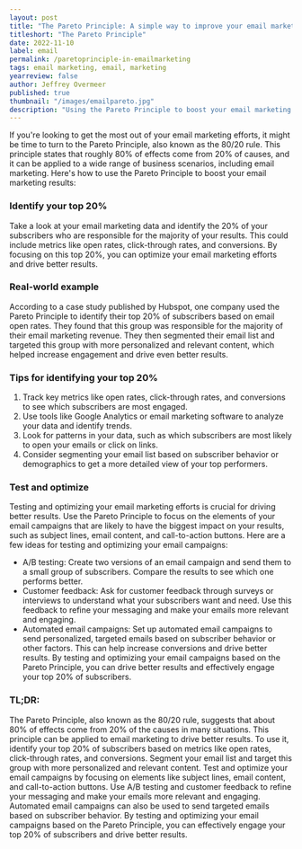 ```yaml
---
layout: post
title: "The Pareto Principle: A simple way to improve your email marketing result"
titleshort: "The Pareto Principle"
date: 2022-11-10
label: email
permalink: /paretoprinciple-in-emailmarketing
tags: email marketing, email, marketing
yearreview: false
author: Jeffrey Overmeer
published: true
thumbnail: "/images/emailpareto.jpg"
description: "Using the Pareto Principle to boost your email marketing results"
---
```


If you're looking to get the most out of your email marketing efforts, it might be time to turn to the Pareto Principle, also known as the 80/20 rule. This principle states that roughly 80% of effects come from 20% of causes, and it can be applied to a wide range of business scenarios, including email marketing. Here's how to use the Pareto Principle to boost your email marketing results:

### Identify your top 20%
Take a look at your email marketing data and identify the 20% of your subscribers who are responsible for the majority of your results. This could include metrics like open rates, click-through rates, and conversions. By focusing on this top 20%, you can optimize your email marketing efforts and drive better results.

### Real-world example
According to a case study published by Hubspot, one company used the Pareto Principle to identify their top 20% of subscribers based on email open rates. They found that this group was responsible for the majority of their email marketing revenue. They then segmented their email list and targeted this group with more personalized and relevant content, which helped increase engagement and drive even better results.

### Tips for identifying your top 20%
1. Track key metrics like open rates, click-through rates, and conversions to see which subscribers are most engaged.
1. Use tools like Google Analytics or email marketing software to analyze your data and identify trends.
1. Look for patterns in your data, such as which subscribers are most likely to open your emails or click on links.
1. Consider segmenting your email list based on subscriber behavior or demographics to get a more detailed view of your top performers.

### Test and optimize
Testing and optimizing your email marketing efforts is crucial for driving better results. Use the Pareto Principle to focus on the elements of your email campaigns that are likely to have the biggest impact on your results, such as subject lines, email content, and call-to-action buttons. Here are a few ideas for testing and optimizing your email campaigns:

- A/B testing: Create two versions of an email campaign and send them to a small group of subscribers. Compare the results to see which one performs better.
- Customer feedback: Ask for customer feedback through surveys or interviews to understand what your subscribers want and need. Use this feedback to refine your messaging and make your emails more relevant and engaging.
- Automated email campaigns: Set up automated email campaigns to send personalized, targeted emails based on subscriber behavior or other factors. This can help increase conversions and drive better results.
By testing and optimizing your email campaigns based on the Pareto Principle, you can drive better results and effectively engage your top 20% of subscribers.

### TL;DR: 
The Pareto Principle, also known as the 80/20 rule, suggests that about 80% of effects come from 20% of the causes in many situations. This principle can be applied to email marketing to drive better results. To use it, identify your top 20% of subscribers based on metrics like open rates, click-through rates, and conversions. Segment your email list and target this group with more personalized and relevant content. Test and optimize your email campaigns by focusing on elements like subject lines, email content, and call-to-action buttons. Use A/B testing and customer feedback to refine your messaging and make your emails more relevant and engaging. Automated email campaigns can also be used to send targeted emails based on subscriber behavior. By testing and optimizing your email campaigns based on the Pareto Principle, you can effectively engage your top 20% of subscribers and drive better results.


